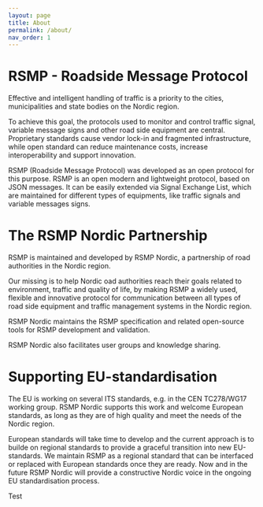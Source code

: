 ```yaml
---
layout: page
title: About
permalink: /about/
nav_order: 1
---
```


# RSMP - Roadside Message Protocol
Effective and intelligent handling of traffic is a priority to the cities, municipalities and state bodies on the Nordic region.

To achieve this goal, the protocols used to monitor and control traffic signal, variable message signs and other road side equipment are central. Proprietary standards cause vendor lock-in and fragmented infrastructure, while open standard can reduce maintenance costs, increase interoperability and support innovation.

RSMP (Roadside Message Protocol) was developed as an open protocol for this purpose. RSMP is an  open modern and lightweight protocol, based on JSON messages. It can be easily extended via Signal Exchange List, which are maintained for different types of equipments, like traffic signals and variable messages signs.

# The RSMP Nordic Partnership
RSMP is maintained and developed by RSMP Nordic, a partnership of road authorities in the Nordic region.

Our missing is to help Nordic oad authorities reach their goals related to environment, traffic and quality of life, by making RSMP a widely used, flexible and innovative protocol for communication  between all types of road side equipment and traffic management systems in the Nordic region.

RSMP Nordic maintains the RSMP specification and related open-source tools for RSMP development and validation.

RSMP Nordic also facilitates user groups and knowledge sharing.

# Supporting EU-standardisation
The EU is working on several ITS standards, e.g. in the CEN TC278/WG17 working group. RSMP Nordic supports this work and welcome European standards, as long as they are of high quality and meet the needs of the Nordic region.

European standards will take time to develop and the current approach is to builde  on regional standards to provide a graceful transition into new EU-standards. We maintain RSMP as a regional standard that can be interfaced or replaced with European standards once they are ready. Now and in the future RSMP Nordic will provide a constructive Nordic voice in the ongoing EU standardisation process.

Test
